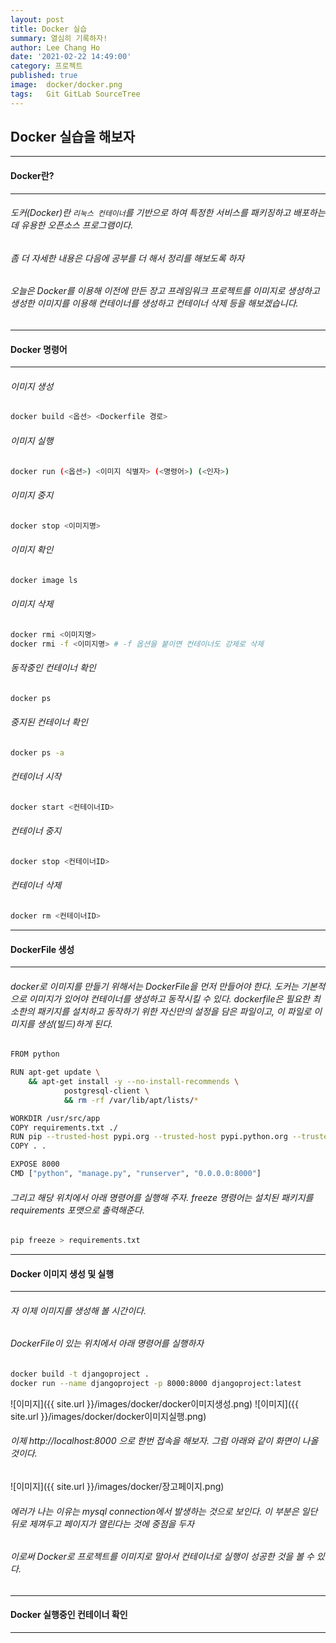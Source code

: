 ```yaml
---
layout: post
title: Docker 실습
summary: 열심히 기록하자!
author: Lee Chang Ho
date: '2021-02-22 14:49:00'
category: 프로젝트
published: true
image:  docker/docker.png
tags:   Git GitLab SourceTree
---
```


## Docker 실습을 해보자

---
#### Docker란?
---
###### 도커(Docker)란 `리눅스 컨테이너`를 기반으로 하여 특정한 서비스를 패키징하고 배포하는데 유용한 오픈소스 프로그램이다.
###### 좀 더 자세한 내용은 다음에 공부를 더 해서 정리를 해보도록 하자
###### 오늘은 Docker를 이용해 이전에 만든 장고 프레임워크 프로젝트를 이미지로 생성하고  생성한 이미지를 이용해 컨테이너를 생성하고 컨테이너 삭제 등을 해보겠습니다.

---
#### Docker 명령어
---
###### 이미지 생성
```bash
docker build <옵션> <Dockerfile 경로>
```  
###### 이미지 실행
```bash
docker run (<옵션>) <이미지 식별자> (<명령어>) (<인자>)
```  
###### 이미지 중지
```bash
docker stop <이미지명>
```  
###### 이미지 확인
```bash
docker image ls
```  
###### 이미지 삭제
```bash
docker rmi <이미지명>
docker rmi -f <이미지명> # -f 옵션을 붙이면 컨테이너도 강제로 삭제
```  
###### 동작중인 컨테이너 확인
```bash
docker ps
```  
###### 중지된 컨테이너 확인
```bash
docker ps -a
```  
###### 컨테이너 시작
```bash
docker start <컨테이너ID>
```  
###### 컨테이너 중지
```bash
docker stop <컨테이너ID>
```  
###### 컨테이너 삭제
```bash
docker rm <컨테이너ID>
```  

---
#### DockerFile 생성 
---
###### docker로 이미지를 만들기 위해서는 DockerFile을 먼저 만들어야 한다. 도커는 기본적으로 이미지가 있어야 컨테이너를 생성하고 동작시킬 수 있다. dockerfile은 필요한 최소한의 패키지를 설치하고 동작하기 위한 자신만의 설정을 담은 파일이고, 이 파일로 이미지를 생성(빌드)하게 된다.
```bash
FROM python

RUN apt-get update \
    && apt-get install -y --no-install-recommends \
            postgresql-client \
	        && rm -rf /var/lib/apt/lists/*

WORKDIR /usr/src/app
COPY requirements.txt ./
RUN pip --trusted-host pypi.org --trusted-host pypi.python.org --trusted-host files.pythonhosted.org install -r requirements.txt
COPY . .

EXPOSE 8000
CMD ["python", "manage.py", "runserver", "0.0.0.0:8000"]
```
###### 그리고 해당 위치에서 아래 명령어를 실행해 주자. freeze 명령어는 설치된 패키지를 requirements 포맷으로 출력해준다.
```bash
pip freeze > requirements.txt
```

---
#### Docker 이미지 생성 및 실행
---
###### 자 이제 이미지를 생성해 볼 시간이다.
###### DockerFile이 있는 위치에서 아래 명령어를 실행하자
```bash
docker build -t djangoproject .
docker run --name djangoproject -p 8000:8000 djangoproject:latest
```
![이미지]({{ site.url }}/images/docker/docker이미지생성.png)
![이미지]({{ site.url }}/images/docker/docker이미지실행.png)

###### 이제 http://localhost:8000 으로 한번 접속을 해보자. 그럼 아래와 같이 화면이 나올 것이다.
![이미지]({{ site.url }}/images/docker/장고페이지.png)
###### 에러가 나는 이유는 mysql connection에서 발생하는 것으로 보인다. 이 부분은 일단 뒤로 제껴두고 페이지가 열린다는 것에 중점을 두자

###### 이로써 Docker로 프로젝트를 이미지로 말아서 컨테이너로 실행이 성공한 것을 볼 수 있다.

---
#### Docker 실행중인 컨테이너 확인
---

<!--stackedit_data:
eyJoaXN0b3J5IjpbLTE5NzkwOTQ3NjMsMTI3NTc1MzE0NSwtMT
E1NDQ1MjgzMiwtMTI2MzE1NzUxNSwtOTEwNzc4NTAwLC0yOTU5
NjY0MzAsLTEzMTYyODk1MTldfQ==
-->